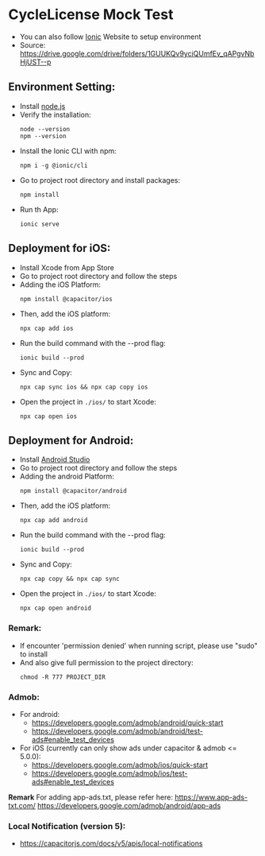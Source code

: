 # CycleLicense Mock Test
- You can also follow [Ionic](https://ionicframework.com/) Website to setup environment
- Source: https://drive.google.com/drive/folders/1GUUKQv9yciQUmfEv_qAPgvNbHjUST--p

## Environment Setting:

- Install [node.js](https://nodejs.org/en/download/)
- Verify the installation:
  ```
  node --version
  npm --version
  ```
- Install the Ionic CLI with npm:
  ```
  npm i -g @ionic/cli
  ```
- Go to project root directory and install packages:
  ```
  npm install
  ```
- Run th App:
  ```
  ionic serve
  ```

## Deployment for iOS:

- Install Xcode from App Store
- Go to project root directory and follow the steps
- Adding the iOS Platform:
  ```
  npm install @capacitor/ios
  ```
- Then, add the iOS platform:
  ```
  npx cap add ios
  ```
- Run the build command with the --prod flag:
  ```
  ionic build --prod
  ```
- Sync and Copy:
  ```
  npx cap sync ios && npx cap copy ios
  ```
- Open the project in ```./ios/``` to start Xcode:
  ```
  npx cap open ios
  ```

## Deployment for Android:

- Install [Android Studio](https://developer.android.com/studio)
- Go to project root directory and follow the steps
- Adding the android Platform:
  ```
  npm install @capacitor/android
  ```
- Then, add the iOS platform:
  ```
  npx cap add android
  ```
- Run the build command with the --prod flag:
  ```
  ionic build --prod
  ```
- Sync and Copy:
  ```
  npx cap copy && npx cap sync
  ```
- Open the project in ```./ios/``` to start Xcode:
  ```
  npx cap open android
  ```
  
### Remark:
- If encounter 'permission denied' when running script, please use "sudo" to install
- And also give full permission to the project directory:
  ```
  chmod -R 777 PROJECT_DIR
  ```

### Admob:
- For android:
  - https://developers.google.com/admob/android/quick-start
  - https://developers.google.com/admob/android/test-ads#enable_test_devices
- For iOS (currently can only show ads under capacitor & admob <= 5.0.0):
  - https://developers.google.com/admob/ios/quick-start
  - https://developers.google.com/admob/ios/test-ads#enable_test_devices

 **Remark** 
 For adding app-ads.txt, please refer here:
 https://www.app-ads-txt.com/
 https://developers.google.com/admob/android/app-ads

### Local Notification (version 5):
 - https://capacitorjs.com/docs/v5/apis/local-notifications
